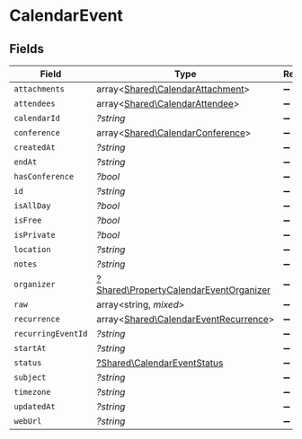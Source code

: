 # CalendarEvent


## Fields

| Field                                                                                           | Type                                                                                            | Required                                                                                        | Description                                                                                     |
| ----------------------------------------------------------------------------------------------- | ----------------------------------------------------------------------------------------------- | ----------------------------------------------------------------------------------------------- | ----------------------------------------------------------------------------------------------- |
| `attachments`                                                                                   | array<[Shared\CalendarAttachment](../../Models/Shared/CalendarAttachment.md)>                   | :heavy_minus_sign:                                                                              | N/A                                                                                             |
| `attendees`                                                                                     | array<[Shared\CalendarAttendee](../../Models/Shared/CalendarAttendee.md)>                       | :heavy_minus_sign:                                                                              | N/A                                                                                             |
| `calendarId`                                                                                    | *?string*                                                                                       | :heavy_minus_sign:                                                                              | N/A                                                                                             |
| `conference`                                                                                    | array<[Shared\CalendarConference](../../Models/Shared/CalendarConference.md)>                   | :heavy_minus_sign:                                                                              | N/A                                                                                             |
| `createdAt`                                                                                     | *?string*                                                                                       | :heavy_minus_sign:                                                                              | N/A                                                                                             |
| `endAt`                                                                                         | *?string*                                                                                       | :heavy_minus_sign:                                                                              | N/A                                                                                             |
| `hasConference`                                                                                 | *?bool*                                                                                         | :heavy_minus_sign:                                                                              | N/A                                                                                             |
| `id`                                                                                            | *?string*                                                                                       | :heavy_minus_sign:                                                                              | N/A                                                                                             |
| `isAllDay`                                                                                      | *?bool*                                                                                         | :heavy_minus_sign:                                                                              | N/A                                                                                             |
| `isFree`                                                                                        | *?bool*                                                                                         | :heavy_minus_sign:                                                                              | N/A                                                                                             |
| `isPrivate`                                                                                     | *?bool*                                                                                         | :heavy_minus_sign:                                                                              | N/A                                                                                             |
| `location`                                                                                      | *?string*                                                                                       | :heavy_minus_sign:                                                                              | N/A                                                                                             |
| `notes`                                                                                         | *?string*                                                                                       | :heavy_minus_sign:                                                                              | N/A                                                                                             |
| `organizer`                                                                                     | [?Shared\PropertyCalendarEventOrganizer](../../Models/Shared/PropertyCalendarEventOrganizer.md) | :heavy_minus_sign:                                                                              | N/A                                                                                             |
| `raw`                                                                                           | array<string, *mixed*>                                                                          | :heavy_minus_sign:                                                                              | N/A                                                                                             |
| `recurrence`                                                                                    | array<[Shared\CalendarEventRecurrence](../../Models/Shared/CalendarEventRecurrence.md)>         | :heavy_minus_sign:                                                                              | N/A                                                                                             |
| `recurringEventId`                                                                              | *?string*                                                                                       | :heavy_minus_sign:                                                                              | N/A                                                                                             |
| `startAt`                                                                                       | *?string*                                                                                       | :heavy_minus_sign:                                                                              | N/A                                                                                             |
| `status`                                                                                        | [?Shared\CalendarEventStatus](../../Models/Shared/CalendarEventStatus.md)                       | :heavy_minus_sign:                                                                              | N/A                                                                                             |
| `subject`                                                                                       | *?string*                                                                                       | :heavy_minus_sign:                                                                              | N/A                                                                                             |
| `timezone`                                                                                      | *?string*                                                                                       | :heavy_minus_sign:                                                                              | N/A                                                                                             |
| `updatedAt`                                                                                     | *?string*                                                                                       | :heavy_minus_sign:                                                                              | N/A                                                                                             |
| `webUrl`                                                                                        | *?string*                                                                                       | :heavy_minus_sign:                                                                              | N/A                                                                                             |